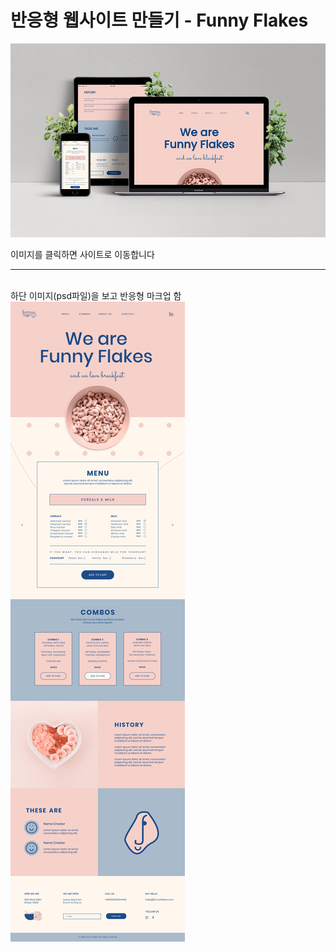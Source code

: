 # 반응형 웹사이트 만들기 - Funny Flakes

[<img src="./img/responsive3.png" alt="웹사이트가기" />](https://hyemin-pb.github.io/responsive-funnyFlakes/)

이미지를 클릭하면 사이트로 이동합니다

<hr>
<br>
하단 이미지(psd파일)을 보고 반응형 마크업 함

<img src="./img/3146083.jpg" />
